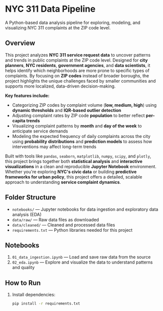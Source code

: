 # NYC 311 Data Pipeline

A Python-based data analysis pipeline for exploring, modeling, and visualizing NYC 311 complaints at the ZIP code level.

## Overview

This project analyzes **NYC 311 service request data** to uncover patterns and trends in public complaints at the ZIP code level. Designed for **city planners**, **NYC residents**, **government agencies**, and **data scientists**, it helps identify which neighborhoods are more prone to specific types of complaints. By focusing on **ZIP codes** instead of broader boroughs, the project highlights the unique challenges faced by smaller communities and supports more localized, data-driven decision-making.

**Key features include:**

- Categorizing ZIP codes by complaint volume (**low, medium, high**) using **dynamic thresholds** and **IQR-based outlier detection**
- Adjusting complaint rates by ZIP code **population** to better reflect **per-capita trends**
- Visualizing complaint patterns by **month** and **day of the week** to anticipate service demands
- Modeling the expected frequency of daily complaints across the city using **probability distributions** and **prediction models** to assess how interventions may affect long-term trends

Built with tools like `pandas`, `seaborn`, `matplotlib`, `numpy`, `scipy`, and `plotly`, this project brings together both **statistical analysis** and **interactive visualizations** in a clean and reproducible **Jupyter Notebook** environment. Whether you're exploring **NYC's civic data** or building **predictive frameworks for urban policy**, this project offers a detailed, scalable approach to understanding **service complaint dynamics**.

## Folder Structure

- `notebooks/` — Jupyter notebooks for data ingestion and exploratory data analysis (EDA)
- `data/raw/` — Raw data files as downloaded
- `data/cleaned/` — Cleaned and processed data files
- `requirements.txt` — Python libraries needed for this project

## Notebooks

1. `01_data_ingestion.ipynb` — Load and save raw data from the source  
2. `02_eda.ipynb` — Explore and visualize the data to understand patterns and quality  

## How to Run

1. Install dependencies:

   ```bash
   pip install -r requirements.txt


   

